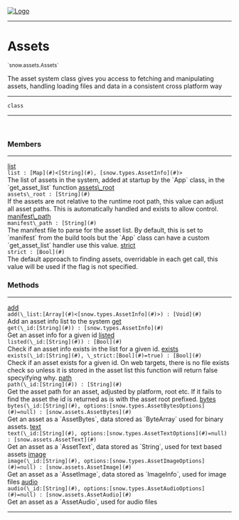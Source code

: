 
[![Logo](../../../images/logo.png)](../../../api/index.html)

---



<h1>Assets</h1>
<small>`snow.assets.Assets`</small>

The asset system class gives you access to fetching and manipulating assets,
    handling loading files and data in a consistent cross platform way

---

`class`

---

&nbsp;
&nbsp;



<h3>Members</h3> <hr/><span class="member apipage">
                <a name="list"><a class="lift" href="#list">list</a></a><div class="clear"></div><code class="signature apipage">list : [Map](#)&lt;[String](#), [snow.types.AssetInfo](#)&gt;</code><br/></span>
            <span class="small_desc_flat">The list of assets in the system, added at startup by the `App` class, in the `get_asset_list` function</span><span class="member apipage">
                <a name="assets_root"><a class="lift" href="#assets_root">assets\_root</a></a><div class="clear"></div><code class="signature apipage">assets\_root : [String](#)</code><br/></span>
            <span class="small_desc_flat">If the assets are not relative to the runtime root path, this value can adjust all asset paths. This is automatically handled and exists to allow control.</span><span class="member apipage">
                <a name="manifest_path"><a class="lift" href="#manifest_path">manifest\_path</a></a><div class="clear"></div><code class="signature apipage">manifest\_path : [String](#)</code><br/></span>
            <span class="small_desc_flat">The manifest file to parse for the asset list. By default, this is set to `manifest` from the build tools but the `App` class can have a custom `get_asset_list` handler use this value.</span><span class="member apipage">
                <a name="strict"><a class="lift" href="#strict">strict</a></a><div class="clear"></div><code class="signature apipage">strict : [Bool](#)</code><br/></span>
            <span class="small_desc_flat">The default approach to finding assets, overridable in each get call, this value will be used if the flag is not specified.</span>





<h3>Methods</h3> <hr/><span class="method apipage">
            <a name="add"><a class="lift" href="#add">add</a></a> <div class="clear"></div><code class="signature apipage">add(\_list:[Array](#)&lt;[snow.types.AssetInfo](#)&gt;<span></span>) : [Void](#)</code><br/><span class="small_desc_flat">Add an asset info list to the system</span>
        </span>
    <span class="method apipage">
            <a name="get"><a class="lift" href="#get">get</a></a> <div class="clear"></div><code class="signature apipage">get(\_id:[String](#)<span></span>) : [snow.types.AssetInfo](#)</code><br/><span class="small_desc_flat">Get an asset info for a given id</span>
        </span>
    <span class="method apipage">
            <a name="listed"><a class="lift" href="#listed">listed</a></a> <div class="clear"></div><code class="signature apipage">listed(\_id:[String](#)<span></span>) : [Bool](#)</code><br/><span class="small_desc_flat">Check if an asset info exists in the list for a given id.</span>
        </span>
    <span class="method apipage">
            <a name="exists"><a class="lift" href="#exists">exists</a></a> <div class="clear"></div><code class="signature apipage">exists(\_id:[String](#)<span></span>, \_strict:[Bool](#)<span>=true</span>) : [Bool](#)</code><br/><span class="small_desc_flat">Check if an asset exists for a given id.
            On web targets, there is no file exists check so unless it is stored in the asset list
            this function will return false specyifying why.</span>
        </span>
    <span class="method apipage">
            <a name="path"><a class="lift" href="#path">path</a></a> <div class="clear"></div><code class="signature apipage">path(\_id:[String](#)<span></span>) : [String](#)</code><br/><span class="small_desc_flat">Get the asset path for an asset, adjusted by platform, root etc.
            If it fails to find the asset the id is returned as is with the asset root prefixed.</span>
        </span>
    <span class="method apipage">
            <a name="bytes"><a class="lift" href="#bytes">bytes</a></a> <div class="clear"></div><code class="signature apipage">bytes(\_id:[String](#)<span></span>, options:[snow.types.AssetBytesOptions](#)<span>=null</span>) : [snow.assets.AssetBytes](#)</code><br/><span class="small_desc_flat">Get an asset as a `AssetBytes`, data stored as `ByteArray` used for binary assets.</span>
        </span>
    <span class="method apipage">
            <a name="text"><a class="lift" href="#text">text</a></a> <div class="clear"></div><code class="signature apipage">text(\_id:[String](#)<span></span>, options:[snow.types.AssetTextOptions](#)<span>=null</span>) : [snow.assets.AssetText](#)</code><br/><span class="small_desc_flat">Get an asset as a `AssetText`, data stored as `String`, used for text based assets</span>
        </span>
    <span class="method apipage">
            <a name="image"><a class="lift" href="#image">image</a></a> <div class="clear"></div><code class="signature apipage">image(\_id:[String](#)<span></span>, options:[snow.types.AssetImageOptions](#)<span>=null</span>) : [snow.assets.AssetImage](#)</code><br/><span class="small_desc_flat">Get an asset as a `AssetImage`, data stored as `ImageInfo`, used for image files</span>
        </span>
    <span class="method apipage">
            <a name="audio"><a class="lift" href="#audio">audio</a></a> <div class="clear"></div><code class="signature apipage">audio(\_id:[String](#)<span></span>, options:[snow.types.AssetAudioOptions](#)<span>=null</span>) : [snow.assets.AssetAudio](#)</code><br/><span class="small_desc_flat">Get an asset as a `AssetAudio`, used for audio files</span>
        </span>
    





---

&nbsp;
&nbsp;
&nbsp;
&nbsp;
